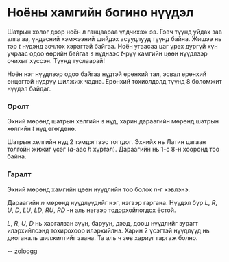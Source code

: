 Ноёны хамгийн богино нүүдэл
===========================
Шатрын хөлөг дээр ноён л ганцаараа үлдчихэж ээ. Гэвч түүнд уйдах зав алга аа,
үндэсний хэмжээний шийдэх асуудлууд түүнд байна. Жишээ нь тэр $t$ нүдэнд зочлох
хэрэгтэй байгаа. Ноён угаасаа цаг үрэх дургүй хүн учраас одоо өөрийн байгаа $s$
нүднээс $t$-рүү хамгийн цөөн нүүдлээр очихыг хүссэн. Түүнд туслаарай!

Ноён нэг нүүдлээр одоо байгаа нүдтэй ерөнхий тал, эсвэл ерөнхий өнцөгтэй нүдрүү
шилжиж чадна. Ерөнхий тохиолдолд түүнд 8 боломжит нүүдэл байдаг.


### Оролт
Эхний мөрөнд шатрын хөлгийн $s$ нүд, харин дараагийн мөрөнд шатрын хөлгийн $t$
нүд өгөгдөнө.

Шатрын хөлгийн нүд $2$ тэмдэгтээс тогтдог. Эхнийх нь Латин цагаан толгойн жижиг
үсэг ($a$-ааc $h$ хүртэл). Дараагийн нь $1$-с $8$-н хооронд тоо байна.


### Гаралт
Эхний мөрөнд хамгийн цөөн нүүдлийн тоо болох $n$-г хэвлэнэ.

Дараагийн $n$ мөрөнд нүүдлүүдийг нэг, нэгээр гаргана. Нүүдэл бүр $L$, $R$, $U$,
$D$, $LU$, $LD$, $RU$, $RD$ -н аль нэгээр тодорхойлогдох ёстой.

$L$, $R$, $U$, $D$ нь харгалзан зүүн, баруун, дээд, доош нүүдлийг зурагт
илэрхийлсэнд тохирохоор илэрхийлнэ. Харин $2$ үсэгтэй нүүдлүүд нь диоганаль
шилжилтийг заана. Та аль ч зөв хариуг гаргаж болно.


-- zoloogg
